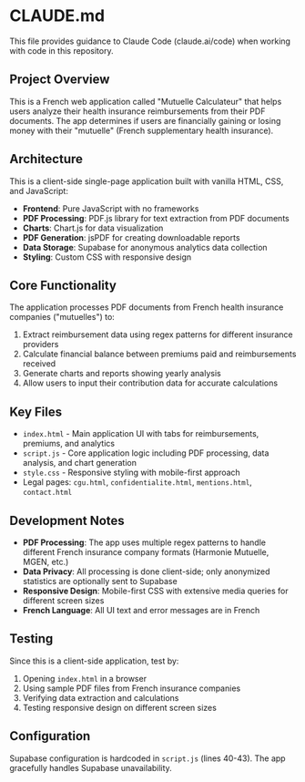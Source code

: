 # CLAUDE.md

This file provides guidance to Claude Code (claude.ai/code) when working with code in this repository.

## Project Overview

This is a French web application called "Mutuelle Calculateur" that helps users analyze their health insurance reimbursements from their PDF documents. The app determines if users are financially gaining or losing money with their "mutuelle" (French supplementary health insurance).

## Architecture

This is a client-side single-page application built with vanilla HTML, CSS, and JavaScript:

- **Frontend**: Pure JavaScript with no frameworks
- **PDF Processing**: PDF.js library for text extraction from PDF documents
- **Charts**: Chart.js for data visualization
- **PDF Generation**: jsPDF for creating downloadable reports
- **Data Storage**: Supabase for anonymous analytics data collection
- **Styling**: Custom CSS with responsive design

## Core Functionality

The application processes PDF documents from French health insurance companies ("mutuelles") to:
1. Extract reimbursement data using regex patterns for different insurance providers
2. Calculate financial balance between premiums paid and reimbursements received
3. Generate charts and reports showing yearly analysis
4. Allow users to input their contribution data for accurate calculations

## Key Files

- `index.html` - Main application UI with tabs for reimbursements, premiums, and analytics
- `script.js` - Core application logic including PDF processing, data analysis, and chart generation
- `style.css` - Responsive styling with mobile-first approach
- Legal pages: `cgu.html`, `confidentialite.html`, `mentions.html`, `contact.html`

## Development Notes

- **PDF Processing**: The app uses multiple regex patterns to handle different French insurance company formats (Harmonie Mutuelle, MGEN, etc.)
- **Data Privacy**: All processing is done client-side; only anonymized statistics are optionally sent to Supabase
- **Responsive Design**: Mobile-first CSS with extensive media queries for different screen sizes
- **French Language**: All UI text and error messages are in French

## Testing

Since this is a client-side application, test by:
1. Opening `index.html` in a browser
2. Using sample PDF files from French insurance companies
3. Verifying data extraction and calculations
4. Testing responsive design on different screen sizes

## Configuration

Supabase configuration is hardcoded in `script.js` (lines 40-43). The app gracefully handles Supabase unavailability.